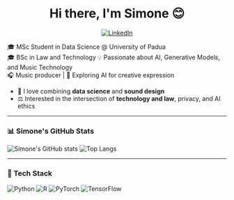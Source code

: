 <div align="center">

# Hi there, I'm Simone 😊
[![LinkedIn](https://img.shields.io/badge/LINKEDIN-0A66C2?style=for-the-badge&logo=linkedin&logoColor=white)](https://www.linkedin.com/in/simone-zanetti-b87b032a9/)

</div>

🎓 MSc Student in Data Science @ University of Padua  
🎓 BSc in Law and Technology
💡 Passionate about AI, Generative Models, and Music Technology  
🎧 Music producer | 🧠 Exploring AI for creative expression

- 🎵 I love combining **data science** and **sound design**
-  ⚖️ Interested in the intersection of **technology and law**, privacy, and AI ethics
---
### 📊 Simone's GitHub Stats
![Simone's GitHub stats](https://github-readme-stats.vercel.app/api?username=simonezanetti&show_icons=true&theme=tokyonight)
![Top Langs](https://github-readme-stats.vercel.app/api/top-langs/?username=simonezanetti&layout=compact&theme=tokyonight)

---
### 🧰 Tech Stack
![Python](https://img.shields.io/badge/Python-3776AB?logo=python&logoColor=white)
![R](https://img.shields.io/badge/R-276DC3?logo=r&logoColor=white)
![PyTorch](https://img.shields.io/badge/PyTorch-EE4C2C?logo=pytorch&logoColor=white)
![TensorFlow](https://img.shields.io/badge/TensorFlow-FF6F00?logo=tensorflow&logoColor=white)

